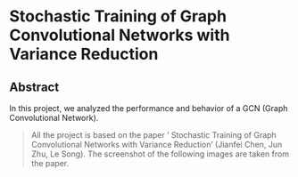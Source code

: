 # Stochastic Training of Graph Convolutional Networks with Variance Reduction

## Abstract
In this project, we analyzed the performance and behavior of a GCN (Graph
Convolutional Network). 
> All the project is based on the paper ’ Stochastic Training of Graph Convolutional Networks with Variance Reduction’ (Jianfei Chen, Jun Zhu, Le Song). The screenshot of the following images are taken from the paper.


